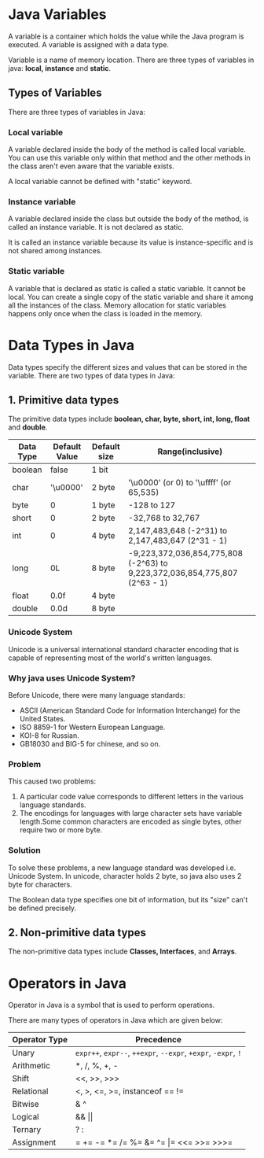 # Java Variables
A variable is a container which holds the value while the Java program is executed. A variable is assigned with a data type.

Variable is a name of memory location. There are three types of variables in java: **local, instance** and **static**.

## Types of Variables
There are three types of variables in Java:

### Local variable
A variable declared inside the body of the method is called local variable. You can use this variable only within that method and the other methods in the class aren't even aware that the variable exists.

A local variable cannot be defined with "static" keyword.

### Instance variable
A variable declared inside the class but outside the body of the method, is called an instance variable. It is not declared as static.

It is called an instance variable because its value is instance-specific and is not shared among instances.

### Static variable
A variable that is declared as static is called a static variable. It cannot be local. You can create a single copy of the static variable and share it among all the instances of the class. Memory allocation for static variables happens only once when the class is loaded in the memory.

# Data Types in Java

Data types specify the different sizes and values that can be stored in the variable. There are two types of data types in Java:

## 1. Primitive data types
 The primitive data types include **boolean, char, byte, short, int, long, float** and **double**.

| Data Type |	Default Value |	Default size | Range(inclusive) | 
| --------- | ------------- | ------------ | ----- |
| boolean |	false |	1 bit |  |
| char |	'\u0000' |	2 byte | '\u0000' (or 0) to '\uffff' (or 65,535) |
| byte |	0 |	1 byte | -128 to 127 |
| short |	0 |	2 byte | -32,768 to 32,767 |
| int |	0 |	4 byte | 2,147,483,648 (-2^31) to 2,147,483,647 (2^31 - 1) |
| long |	0L |	8 byte | -9,223,372,036,854,775,808 (-2^63) to 9,223,372,036,854,775,807 (2^63 - 1) |
| float |	0.0f |	4 byte |
| double |	0.0d |	8 byte |

### Unicode System
Unicode is a universal international standard character encoding that is capable of representing most of the world's written languages.

### Why java uses Unicode System?
Before Unicode, there were many language standards:
- ASCII (American Standard Code for Information Interchange) for the United States.
- ISO 8859-1 for Western European Language.
- KOI-8 for Russian.
- GB18030 and BIG-5 for chinese, and so on.

### Problem
This caused two problems:
1. A particular code value corresponds to different letters in the various language standards.
2. The encodings for languages with large character sets have variable length.Some common characters are encoded as single bytes, other require two or more byte.

### Solution
To solve these problems, a new language standard was developed i.e. Unicode System. In unicode, character holds 2 byte, so java also uses 2 byte for characters.

The Boolean data type specifies one bit of information, but its "size" can't be defined precisely.

## 2. Non-primitive data types
The non-primitive data types include **Classes, Interfaces**, and **Arrays**.

# Operators in Java
Operator in Java is a symbol that is used to perform operations. 

There are many types of operators in Java which are given below:

| Operator Type | Precedence |
| ------------- | ---------- |
| Unary | `expr++`,  `expr--`,  `++expr`,  `--expr`,  `+expr`,  `-expr`,  `!` |
| Arithmetic | \*,  /,  %,  +,  - |
| Shift | <<,  >>,  >>> |
| Relational | <,  >,  <=,  >=,  instanceof  ==  != |
| Bitwise | &  ^  | |
| Logical | &&  \|\| |
| Ternary | ? : |
| Assignment | = += -= *= /= %= &= ^= \|= <<= >>= >>>= |
